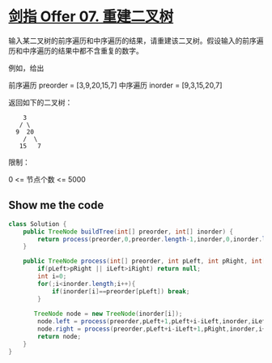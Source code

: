 # [剑指 Offer 07. 重建二叉树](https://leetcode-cn.com/problems/zhong-jian-er-cha-shu-lcof/)

输入某二叉树的前序遍历和中序遍历的结果，请重建该二叉树。假设输入的前序遍历和中序遍历的结果中都不含重复的数字。

例如，给出

前序遍历 preorder = [3,9,20,15,7]
中序遍历 inorder = [9,3,15,20,7]

返回如下的二叉树：
```
    3
   / \
  9  20
    /  \
   15   7
```


限制：

0 <= 节点个数 <= 5000

## Show me the code

```java
class Solution {
    public TreeNode buildTree(int[] preorder, int[] inorder) {
        return process(preorder,0,preorder.length-1,inorder,0,inorder.length-1);
    }

    public TreeNode process(int[] preorder, int pLeft, int pRight, int[] inorder, int iLeft, int iRight){
        if(pLeft>pRight || iLeft>iRight) return null;
        int i=0;
        for(;i<inorder.length;i++){
            if(inorder[i]==preorder[pLeft]) break;
        }
        
	   TreeNode node = new TreeNode(inorder[i]);
        node.left = process(preorder,pLeft+1,pLeft+i-iLeft,inorder,iLeft,i-1);
        node.right = process(preorder,pLeft+i-iLeft+1,pRight,inorder,i+1,iRight);
        return node;
    }
}
```

